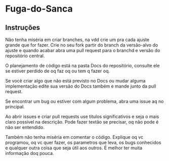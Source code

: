 # Fuga-do-Sanca

## Instruções

Não tenha miséria em criar branches, na vdd crie um pra cada ajuste grande que for fazer. Crie no seu fork partir do branch da versão-alvo do ajuste e quando acabar abra uma pull request para o branchd e versão do repositório central.

O planejamento de código está na pasta Docs do repositório, consulte ele se estiver perdido de oq faz oq ou tem q fazer oq. 

Se você criar algo que não está previsto no Docs ou mudar alguma implementação edite sua versão do Docs também e mande junto da pull request. 

Se encontrar um bug ou estiver com algum problema, abra uma issue aq no principal.

Ao abrir issues e criar pull requests use titulos significativos e seja o mais claro possível na descrição. Pode fazer textão se precisar, oq não pode é não ser entendido. 

Também não tenha miséria em comentar o código. Explique oq vc programou, oq vc quer fazer, os parametros que leva, os bugs conhecidos e qualquer outra coisa que seja útil aos outros. É melhor ter muita informação doq pouca.
